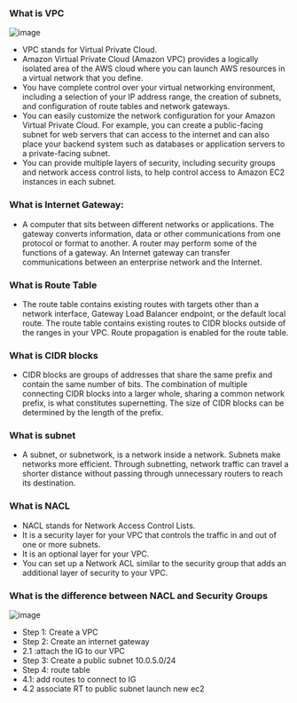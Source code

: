 ### What is VPC

![image](https://user-images.githubusercontent.com/97250268/200319917-5dc37804-cbe3-448b-8a52-f8ab0f82d8da.png)

- VPC stands for Virtual Private Cloud.
- Amazon Virtual Private Cloud (Amazon VPC) provides a logically isolated area of the AWS cloud where you can launch AWS resources in a virtual network that you define.
- You have complete control over your virtual networking environment, including a selection of your IP address range, the creation of subnets, and configuration of route tables and network gateways.
- You can easily customize the network configuration for your Amazon Virtual Private Cloud. For example, you can create a public-facing subnet for web servers that can access to the internet and can also place your backend system such as databases or application servers to a private-facing subnet.
- You can provide multiple layers of security, including security groups and network access control lists, to help control access to Amazon EC2 instances in each subnet.

### What is Internet Gateway:
- A computer that sits between different networks or applications. The gateway converts information, data or other communications from one protocol or format to another. A router may perform some of the functions of a gateway. An Internet gateway can transfer communications between an enterprise network and the Internet.

### What is Route Table
- The route table contains existing routes with targets other than a network interface, Gateway Load Balancer endpoint, or the default local route. The route table contains existing routes to CIDR blocks outside of the ranges in your VPC. Route propagation is enabled for the route table.

### What is CIDR blocks
- CIDR blocks are groups of addresses that share the same prefix and contain the same number of bits. The combination of multiple connecting CIDR blocks into a larger whole, sharing a common network prefix, is what constitutes supernetting. The size of CIDR blocks can be determined by the length of the prefix.

### What is subnet
- A subnet, or subnetwork, is a network inside a network. Subnets make networks more efficient. Through subnetting, network traffic can travel a shorter distance without passing through unnecessary routers to reach its destination.

### What is NACL
- NACL stands for Network Access Control Lists.
- It is a security layer for your VPC that controls the traffic in and out of one or more subnets.
- It is an optional layer for your VPC.
- You can set up a Network ACL similar to the security group that adds an additional layer of security to your VPC.

### What is the difference between NACL and Security Groups

![image](https://user-images.githubusercontent.com/97250268/200323512-1177f491-736c-416c-b6bf-d7b2c81c016b.png)

- Step 1: Create a VPC
- Step 2: Create an internet gateway
- 2.1 :attach the IG to our VPC
- Step 3: Create a public subnet 10.0.5.0/24
- Step 4: route table
- 4.1: add routes to connect to IG
- 4.2 associate RT to public subnet
launch new ec2 
